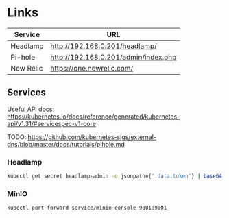 # Links

| Service   | URL                                  |
| --------- | ------------------------------------ |
| Headlamp  | http://192.168.0.201/headlamp/       |
| Pi-hole   | http://192.168.0.201/admin/index.php |
| New Relic | https://one.newrelic.com/            |

## Services

Useful API docs: https://kubernetes.io/docs/reference/generated/kubernetes-api/v1.31/#servicespec-v1-core

TODO: https://github.com/kubernetes-sigs/external-dns/blob/master/docs/tutorials/pihole.md

### Headlamp

```bash
kubectl get secret headlamp-admin -o jsonpath={".data.token"} | base64 -d
```

### MinIO

```bash
kubectl port-forward service/minio-console 9001:9001
```
